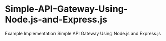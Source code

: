# Simple-API-Gateway-Using-Node.js-and-Express.js
Example Implementation Simple API Gateway Using Node.js and Express.js
